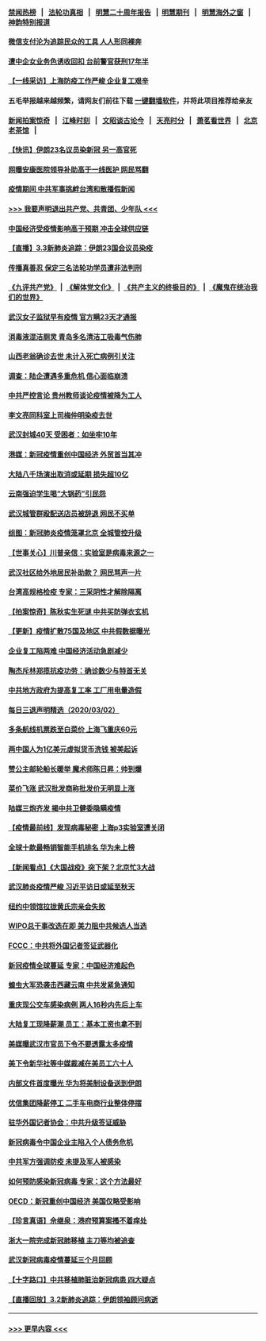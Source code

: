 #### [禁闻热榜](热点新闻.md?=0)  &nbsp;&nbsp;|&nbsp;&nbsp; [法轮功真相](https://github.com/gfw-breaker/truth/blob/master/README.md?=0) &nbsp;&nbsp;|&nbsp;&nbsp; [明慧二十周年报告](https://github.com/gfw-breaker/mh-reports/blob/master/README.md?=0) &nbsp;&nbsp;|&nbsp;&nbsp;[明慧期刊](https://github.com/gfw-breaker/mh-qikan) &nbsp;&nbsp;|&nbsp;&nbsp; [明慧海外之窗](https://github.com/gfw-breaker/mh-news/blob/master/README.md?=0) &nbsp;&nbsp;|&nbsp;&nbsp; [神韵特别报道](https://github.com/gfw-breaker/mh-news/blob/master/shenyun.md?=0)
#### [微信支付沦为追踪民众的工具 人人形同裸奔](../pages/nsc413/n11912341.md?t=03040102) 
#### [遭中企女业务色诱收回扣 台前警官获刑17年半](../pages/nsc413/n11912243.md?t=03040102) 
#### [【一线采访】上海防疫工作严峻 企业复工艰辛](../pages/nsc413/n11912239.md?t=03040102) 
#### 五毛举报越来越频繁，请网友们前往下载 [一键翻墙软件](https://github.com/gfw-breaker/ssr-accounts)，并将此项目推荐给亲友
#### [新闻拍案惊奇](https://github.com/gfw-breaker/banned-news/blob/master/pages/link4.md) &nbsp;&nbsp;|&nbsp;&nbsp; [江峰时刻](https://github.com/gfw-breaker/banned-news/blob/master/pages/link4.md) &nbsp;&nbsp;|&nbsp;&nbsp; [文昭谈古论今](https://github.com/gfw-breaker/banned-news/blob/master/pages/link4.md) &nbsp;&nbsp;|&nbsp;&nbsp; [天亮时分](https://github.com/gfw-breaker/banned-news/blob/master/pages/link4.md) &nbsp;&nbsp;|&nbsp;&nbsp; [萧茗看世界](https://github.com/gfw-breaker/banned-news/blob/master/pages/link4.md) &nbsp;&nbsp;|&nbsp;&nbsp; [北京老茶馆](https://github.com/gfw-breaker/banned-news/blob/master/pages/link4.md) &nbsp;&nbsp;|&nbsp;&nbsp; 
#### [【快讯】伊朗23名议员染新冠 另一高官死](../pages/nsc413/n11912252.md?t=03040102) 
#### [网曝安康医院领导补助高于一线医护 网民骂翻](../pages/nsc413/n11911713.md?t=03040102) 
#### [疫情期间 中共军事挑衅台湾和散播假新闻](../pages/nsc413/n11912211.md?t=03040102) 
#### [>>> 我要声明退出共产党、共青团、少年队 <<<](https://github.com/begood0513/goodnews/blob/master/quit/letter.md) 
#### [中国经济受疫情影响高于预期 冲击全球供应链](../pages/nsc413/n11912207.md?t=03040102) 
#### [【直播】3.3新肺炎追踪：伊朗23国会议员染疫](../pages/nsc413/n11912059.md?t=03040102) 
#### [传播真善忍 保定三名法轮功学员遭非法判刑](../pages/nsc413/n11910148.md?t=03040102) 
#### [《九评共产党》](https://github.com/begood0513/9ping.md/blob/master/README.md) &nbsp;|&nbsp; [《解体党文化》](../../../../jtdwh.md/blob/master/README.md)  &nbsp;|&nbsp; [《共产主义的终极目的》](../../../../gczydzjmd.md/blob/master/README.md) &nbsp;|&nbsp; [《魔鬼在统治我们的世界》](../../../../mgztzwmdsj.md/blob/master/README.md) 
#### [武汉女子监狱早有疫情 官方瞒23天才通报](../pages/nsc413/n11911717.md?t=03040102) 
#### [消毒液混洁厕灵 青岛多名清洁工吸毒气伤肺](../pages/nsc413/n11911923.md?t=03040102) 
#### [山西老翁确诊去世 未计入死亡病例引关注](../pages/nsc413/n11911802.md?t=03040102) 
#### [调查：陆企遭遇多重危机 信心面临崩溃](../pages/nsc413/n11911842.md?t=03040102) 
#### [中共严控言论 贵州教师谈论疫情被降为工人](../pages/nsc413/n11911428.md?t=03040102) 
#### [李文亮同科室上司梅仲明染疫去世](../pages/nsc413/n11911636.md?t=03040102) 
#### [武汉封城40天 受困者：如坐牢10年](../pages/nsc413/n11911305.md?t=03040102) 
#### [港媒：新冠疫情重创中国经济 外贸首当其冲](../pages/nsc413/n11910970.md?t=03040102) 
#### [大陆八千场演出取消或延期 损失超10亿](../pages/nsc413/n11911406.md?t=03040102) 
#### [云南强迫学生喝“大锅药”引民怨](../pages/nsc413/n11911326.md?t=03040102) 
#### [武汉城管群殴配送店员被辞退 网民不买单](../pages/nsc413/n11911151.md?t=03040102) 
#### [组图：新冠肺炎疫情笼罩北京 全城管控升级](../pages/nsc413/n11911141.md?t=03040102) 
#### [【世事关心】川普亲信：实验室是病毒来源之一](../pages/nsc413/n11910876.md?t=03040102) 
#### [武汉社区给外地居民补助款？ 网民骂声一片](../pages/nsc413/n11910963.md?t=03040102) 
#### [台湾高规格检疫 专家：三采阴性才解除隔离](../pages/nsc413/n11910829.md?t=03040102) 
#### [【拍案惊奇】陈秋实生死谜 中共买防弹衣玄机](../pages/nsc413/n11910939.md?t=03040102) 
#### [【更新】疫情扩散75国及地区 中共假数据曝光](../pages/nsc413/n11890652.md?t=03040102) 
#### [企业复工陷两难 中国经济活动急剧减少](../pages/nsc413/n11910412.md?t=03040102) 
#### [陶杰斥林郑揽抗疫功劳：确诊数少与特首无关](../pages/nsc413/n11910499.md?t=03040102) 
#### [中共地方政府为提高复工率 工厂用电量造假](../pages/nsc413/n11910955.md?t=03040102) 
#### [每日三退声明精选（2020/03/02）](../pages/nsc413/n11910965.md?t=03040102) 
#### [多条航线机票跌至白菜价 上海飞重庆60元](../pages/nsc413/n11910882.md?t=03040102) 
#### [两中国人为1亿美元虚拟货币洗钱 被美起诉](../pages/nsc413/n11910880.md?t=03040102) 
#### [赞公主邮轮船长暖举 魔术师陈日昇：帅到爆](../pages/nsc413/n11910094.md?t=03040102) 
#### [菜价飞涨 武汉批发商称批发价无明显上涨](../pages/nsc413/n11910304.md?t=03040102) 
#### [陆媒三炮齐发 揭中共卫健委隐瞒疫情](../pages/nsc413/n11909414.md?t=03040102) 
#### [【疫情最前线】发现病毒秘密 上海p3实验室遭关闭](../pages/nsc413/n11910640.md?t=03040102) 
#### [全球十款最畅销智能手机排名 华为未上榜](../pages/nsc413/n11910587.md?t=03040102) 
#### [【新闻看点】《大国战疫》突下架？北京忙3大战](../pages/nsc413/n11910118.md?t=03040102) 
#### [武汉肺炎疫情严峻 习近平访日或延至秋天](../pages/nsc413/n11910570.md?t=03040102) 
#### [纽约中领馆拉拢黄氏宗亲会失败](../pages/nsc413/n11910480.md?t=03040102) 
#### [WIPO总干事改选在即 美力阻中共候选人当选](../pages/nsc413/n11910464.md?t=03040102) 
#### [FCCC：中共将外国记者签证武器化](../pages/nsc413/n11910385.md?t=03040102) 
#### [新冠疫情全球蔓延 专家：中国经济难起色](../pages/nsc413/n11910439.md?t=03040102) 
#### [蝗虫大军恐袭击西藏云南 中共发紧急通知](../pages/nsc413/n11910313.md?t=03040102) 
#### [重庆现公交车感染病例 两人16秒内先后上车](../pages/nsc413/n11910260.md?t=03040102) 
#### [大陆复工现降薪潮 员工：基本工资也拿不到](../pages/nsc413/n11910316.md?t=03040102) 
#### [美媒曝武汉市官员下令不要透露太多疫情](../pages/nsc413/n11910086.md?t=03040102) 
#### [美下令新华社等中媒裁减在美员工六十人](../pages/nsc413/n11910256.md?t=03040102) 
#### [内部文件首度曝光 华为将美制设备送到伊朗](../pages/nsc413/n11910211.md?t=03040102) 
#### [优信集团降薪停工 二手车电商行业整体停摆](../pages/nsc413/n11910090.md?t=03040102) 
#### [驻华外国记者协会：中共升级签证威胁](../pages/nsc413/n11910051.md?t=03040102) 
#### [新冠病毒令中国企业主陷入个人债务危机](../pages/nsc413/n11910079.md?t=03040102) 
#### [中共军方强调防疫 未提及军人被感染](../pages/nsc413/n11909922.md?t=03040102) 
#### [如何预防感染新冠病毒 专家：这个方法最好](../pages/nsc413/n11909928.md?t=03040102) 
#### [OECD：新冠重创中国经济 美国仅略受影响](../pages/nsc413/n11910023.md?t=03040102) 
#### [【珍言真语】佘继泉：港府预算案搔不着痒处](../pages/nsc413/n11910011.md?t=03040102) 
#### [浙大一院完成新冠肺移植 主刀等均被追查](../pages/nsc413/n11909752.md?t=03040102) 
#### [武汉新冠病毒疫情蔓延三个月回顾](../pages/nsc413/n11909784.md?t=03040102) 
#### [【十字路口】中共移植肺脏治新冠病患 四大疑点](../pages/nsc413/n11907932.md?t=03040102) 
#### [【直播回放】3.2新肺炎追踪：伊朗领袖顾问病逝](../pages/nsc413/n11909676.md?t=03040102) 

----
#### [ >>> 更早内容 <<< ](../indexes/nsc413-earlier.md)
